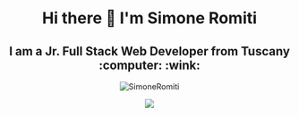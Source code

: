 ### <h1 align="center">Hi there 👋 I'm Simone Romiti</h1>
<h2 align="center">I am a Jr. Full Stack Web Developer from Tuscany :computer: :wink:</h2>
<p align="center"><img src="https://github-readme-stats.vercel.app/api/top-langs?username=SimoneRomiti&theme=radical&show_icons=true&locale=en&layout=compact" alt="SimoneRomiti" /></p>

<p align="center"><img src="https://github-readme-stats.vercel.app/api?username=SimoneRomiti&theme=radical&show_icons=true&icon_color=CFF601"/></p>




<!--
**SimoneRomiti/SimoneRomiti** is a ✨ _special_ ✨ repository because its `README.md` (this file) appears on your GitHub profile.

Here are some ideas to get you started:

- 🔭 I’m currently working on ...
- 🌱 I’m currently learning ...
- 👯 I’m looking to collaborate on ...
- 🤔 I’m looking for help with ...
- 💬 Ask me about ...
- 📫 How to reach me: ...
- 😄 Pronouns: ...
- ⚡ Fun fact: ...
-->
